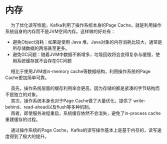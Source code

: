 


# 内存
<!--
https://mp.weixin.qq.com/s/QIK1N-ePm6DQE4tMQ9N3Gw
kafka——高效读写数据
https://www.jianshu.com/p/ce8253609b6b
-->
&emsp; 为了优化读写性能，Kafka利用了操作系统本身的Page Cache，就是利用操作系统自身的内存而不是JVM空间内存。这样做的好处有：  

* 避免Object消耗：如果是使用 Java 堆，Java对象的内存消耗比较大，通常是所存储数据的两倍甚至更多。
* 避免GC问题：随着JVM中数据不断增多，垃圾回收将会变得复杂与缓慢，使用系统缓存就不会存在GC问题

&emsp; 相比于使用JVM或in-memory cache等数据结构，利用操作系统的Page Cache更加简单可靠。

&emsp; 首先，操作系统层面的缓存利用率会更高，因为存储的都是紧凑的字节结构而不是独立的对象。  
&emsp; 其次，操作系统本身也对于Page Cache做了大量优化，提供了 write-behind、read-ahead以及flush等多种机制。  
&emsp; 再者，即使服务进程重启，系统缓存依然不会消失，避免了in-process cache重建缓存的过程。  

&emsp; 通过操作系统的Page Cache，Kafka的读写操作基本上是基于内存的，读写速度得到了极大的提升。  

